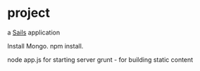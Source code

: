 # project

a [Sails](http://sailsjs.org) application

Install Mongo.
npm install.

node app.js for starting server
grunt - for building static content